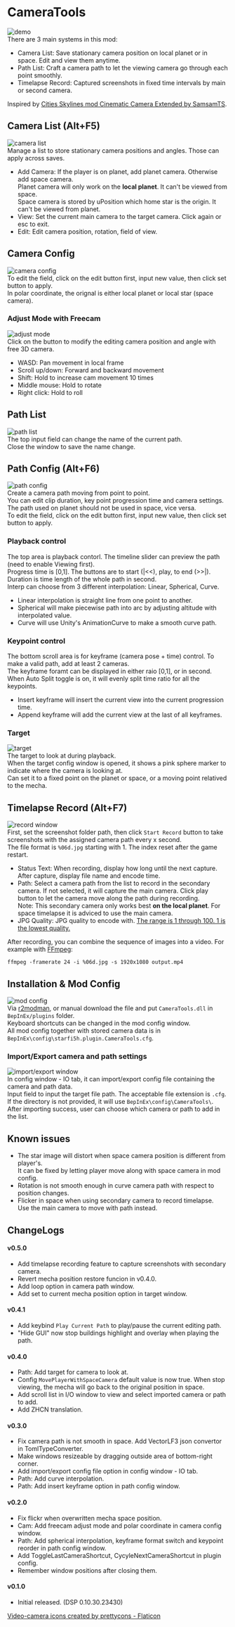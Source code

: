 # CameraTools

![demo](https://raw.githubusercontent.com/starfi5h/DSP_Mod_Support/dev/CameraTools/img/demo1.gif)  
There are 3 main systems in this mod:
- Camera List: Save stationary camera position on local planet or in space. Edit and view them anytime.  
- Path List: Craft a camera path to let the viewing camera go through each point smoothly.
- Timelapse Record: Captured screenshots in fixed time intervals by main or second camera.
  
Inspired by [Cities Skylines mod Cinematic Camera Extended by SamsamTS](https://steamcommunity.com/sharedfiles/filedetails/?id=785528371).  

## Camera List (Alt+F5)
![camera list](https://raw.githubusercontent.com/starfi5h/DSP_Mod_Support/dev/CameraTools/img/camera-list.png)  
Manage a list to store stationary camera positions and angles. Those can apply across saves.  

- Add Camera: If the player is on planet, add planet camera. Otherwise add space camera.  
  Planet camera will only work on the **local planet**. It can't be viewed from space.  
  Space camera is stored by uPosition which home star is the origin. It can't be viewed from planet.  
- View: Set the current main camera to the target camera. Click again or esc to exit.  
- Edit: Edit camera position, rotation, field of view.  

## Camera Config
![camera config](https://raw.githubusercontent.com/starfi5h/DSP_Mod_Support/dev/CameraTools/img/camera-config.png)  
To edit the field, click on the edit button first, input new value, then click set button to apply.  
In polar coordinate, the orignal is either local planet or local star (space camera).  

### Adjust Mode with Freecam
![adjust mode](https://raw.githubusercontent.com/starfi5h/DSP_Mod_Support/dev/CameraTools/img/demo-freecam.gif)  
Click on the button to modify the editing camera position and angle with free 3D camera.  
- WASD: Pan movement in local frame  
- Scroll up/down: Forward and backward movement  
- Shift: Hold to increase cam movement 10 times  
- Middle mouse: Hold to rotate  
- Right click: Hold to roll  

## Path List
![path list](https://raw.githubusercontent.com/starfi5h/DSP_Mod_Support/dev/CameraTools/img/path-list.png)  
The top input field can change the name of the current path.  
Close the window to save the name change.  

## Path Config (Alt+F6)
![path config](https://raw.githubusercontent.com/starfi5h/DSP_Mod_Support/dev/CameraTools/img/path-config.png)  
Create a camera path moving from point to point.  
You can edit clip duration, key point progression time and camera settings.  
The path used on planet should not be used in space, vice versa.  
To edit the field, click on the edit button first, input new value, then click set button to apply.  
  
### Playback control
The top area is playback contorl. The timeline slider can preview the path (need to enable Viewing first).  
Progress time is [0,1]. The buttons are to start (|<<), play, to end (>>|).  
Duration is time length of the whole path in second.  
Interp can choose from 3 different interpolation: Linear, Spherical, Curve.  
- Linear interpolation is straight line from one point to another.  
- Spherical will make piecewise path into arc by adjusting altitude with interpolated value.  
- Curve will use Unity's AnimationCurve to make a smooth curve path.   

### Keypoint control
The bottom scroll area is for keyframe (camera pose + time) control. To make a valid path, add at least 2 cameras.  
The keyframe foramt can be displayed in either raio [0,1], or in second.  
When Auto Split toggle is on, it will evenly split time ratio for all the keypoints.  
- Insert keyframe will insert the current view into the current progression time.  
- Append keyframe will add the current view at the last of all keyframes.  

### Target
![target](https://raw.githubusercontent.com/starfi5h/DSP_Mod_Support/dev/CameraTools/img/demo2.gif)  
The target to look at during playback.  
When the target config window is opened, it shows a pink sphere marker to indicate where the camera is looking at.  
Can set it to a fixed point on the planet or space, or a moving point relatived to the mecha.  

## Timelapse Record (Alt+F7)
![record window](https://raw.githubusercontent.com/starfi5h/DSP_Mod_Support/dev/CameraTools/img/record-window.png)  
First, set the screenshot folder path, then click `Start Record` button to take screenshots with the assigned camera path every x second.  
The file format is `%06d.jpg` starting with 1. The index reset after the game restart.  
- Status Text: When recording, display how long until the next capture. After capture, display file name and encode time.
- Path: Select a camera path from the list to record in the secondary camera. If not selected, it will capture the main camera. Click play button to let the camera move along the path during recording.  
  Note: This secondary camera only works best **on the local planet**. For space timelapse it is adviced to use the main camera.
- JPG Quality: JPG quality to encode with. [The range is 1 through 100. 1 is the lowest quality.](https://docs.unity3d.com/ScriptReference/ImageConversion.EncodeToJPG.html)  
  
After recording, you can combine the sequence of images into a video. For example with [FFmpeg](https://www.ffmpeg.org/):
```
ffmpeg -framerate 24 -i %06d.jpg -s 1920x1080 output.mp4
```

## Installation & Mod Config
![mod config](https://raw.githubusercontent.com/starfi5h/DSP_Mod_Support/dev/CameraTools/img/mod-config.png)  
Via [r2modman](https://thunderstore.io/c/dyson-sphere-program/p/ebkr/r2modman/), or manual download the file and put `CameraTools.dll` in `BepInEx/plugins` folder.  
Keyboard shortcuts can be changed in the mod config window.  
All mod config together with stored camera data is in `BepInEx\config\starfi5h.plugin.CameraTools.cfg`.  

### Import/Export camera and path settings
![import/export window](https://raw.githubusercontent.com/starfi5h/DSP_Mod_Support/dev/CameraTools/img/io-window.png)  
In config window - IO tab, it can import/export config file containing the camera and path data.  
Input field to input the target file path. The acceptable file extension is `.cfg`.  
If the directory is not provided, it will use `BepInEx\config\CameraTools\`.  
After importing success, user can choose which camera or path to add in the list.  

## Known issues
- The star image will distort when space camera position is different from player's.  
It can be fixed by letting player move along with space camera in mod config.  
- Rotation is not smooth enough in curve camera path with respect to position changes.  
- Flicker in space when using secondary camera to record timelapse.  
Use the main camera to move with path instead.  

## ChangeLogs

#### v0.5.0
- Add timelapse recording feature to capture screenshots with secondary camera.
- Revert mecha position restore funcion in v0.4.0.
- Add loop option in camera path window.
- Add set to current mecha position option in target window.

#### v0.4.1
- Add keybind `Play Current Path` to play/pause the current editing path.
- "Hide GUI" now stop buildings highlight and overlay when playing the path.

#### v0.4.0
- Path: Add target for camera to look at.
- Config `MovePlayerWithSpaceCamera` default value is now true. When stop viewing, the mecha will go back to the original position in space.
- Add scroll list in I/O window to view and select imported camera or path to add.  
- Add ZHCN translation.

#### v0.3.0
- Fix camera path is not smooth in space. Add VectorLF3 json convertor in TomlTypeConverter.   
- Make windows resizeable by dragging outside area of bottom-right corner.
- Add import/export config file option in config window - IO tab.
- Path: Add curve interpolation.  
- Path: Add insert keyframe option in path config window.  

#### v0.2.0
- Fix flickr when overwritten mecha space position.
- Cam: Add freecam adjust mode and polar coordinate in camera config window.
- Path: Add spherical interpolation, keyframe format switch and keypoint reorder in path config window.
- Add ToggleLastCameraShortcut, CycyleNextCameraShortcut in plugin config.
- Remember window positions after closing them.

#### v0.1.0
- Initial released. (DSP 0.10.30.23430)  


<a href="https://www.flaticon.com/free-icons/video-camera" title="video-camera icons">Video-camera icons created by prettycons - Flaticon</a>  